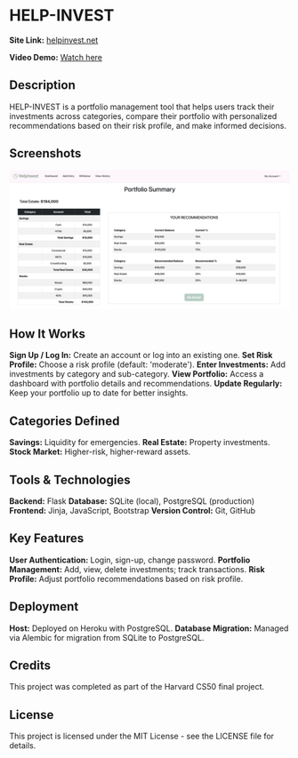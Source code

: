 # HELP-INVEST

**Site Link:** [helpinvest.net](https://www.helpinvest.net)

**Video Demo:** [Watch here](https://youtu.be/tMvmXQEJahI)

## Description

HELP-INVEST is a portfolio management tool that helps users track their investments across categories, compare their portfolio with personalized recommendations based on their risk profile, and make informed decisions.

## Screenshots

![helpInvest-Dashboard](https://github.com/luneroka/help-invest/blob/main/static/helpinvest-dash.png)

## How It Works

**Sign Up / Log In:** Create an account or log into an existing one.
**Set Risk Profile:** Choose a risk profile (default: 'moderate').
**Enter Investments:** Add investments by category and sub-category.
**View Portfolio:** Access a dashboard with portfolio details and recommendations.
**Update Regularly:** Keep your portfolio up to date for better insights.

## Categories Defined

**Savings:** Liquidity for emergencies.
**Real Estate:** Property investments.
**Stock Market:** Higher-risk, higher-reward assets.

## Tools & Technologies

**Backend:** Flask
**Database:** SQLite (local), PostgreSQL (production)
**Frontend:** Jinja, JavaScript, Bootstrap
**Version Control:** Git, GitHub

## Key Features

**User Authentication:** Login, sign-up, change password.
**Portfolio Management:** Add, view, delete investments; track transactions.
**Risk Profile:** Adjust portfolio recommendations based on risk profile.

## Deployment

**Host:** Deployed on Heroku with PostgreSQL.
**Database Migration:** Managed via Alembic for migration from SQLite to PostgreSQL.

## Credits

This project was completed as part of the Harvard CS50 final project.

## License

This project is licensed under the MIT License - see the LICENSE file for details.
